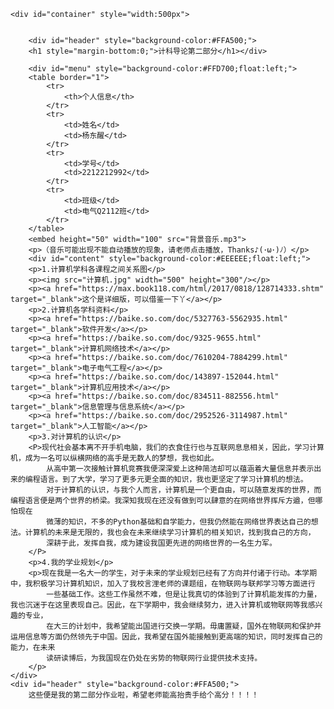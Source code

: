 <!DOCTYPE html>
<html>
<head>
<meta charset="utf-8">
<title>计算机导论大作业</title>
</head>
<body>
 
    <div id="container" style="width:500px">


        <div id="header" style="background-color:#FFA500;">
        <h1 style="margin-bottom:0;">计科导论第二部分</h1></div>
        
        <div id="menu" style="background-color:#FFD700;float:left;">
        <table border="1">
            <tr>
                <th>个人信息</th>
            </tr>
            <tr>
                <td>姓名</td>
                <td>杨东醒</td>
            </tr>
            <tr>
                <td>学号</td>
                <td>2212212992</td>
            </tr>
            <tr>
                <td>班级</td>
                <td>电气Q2112班</td>
            </tr>
        </table>
        <embed height="50" width="100" src="背景音乐.mp3">
        <p>（音乐可能出现不能自动播放的现象，请老师点击播放，Thanks♪(･ω･)ﾉ）</p>
        <div id="content" style="background-color:#EEEEEE;float:left;">
        <p>1.计算机学科各课程之间关系图</p>
        <p><img src="计算机.jpg" width="500" height="300"/></p>
        <p><a href="https://max.book118.com/html/2017/0818/128714333.shtm" target="_blank">这个是详细版，可以借鉴一下丫</a></p>
        <p>2.计算机各学科资料</p>
        <p><a href="https://baike.so.com/doc/5327763-5562935.html" target="_blank">软件开发</a></p>
        <p><a href="https://baike.so.com/doc/9325-9655.html" target="_blank">计算机网络技术</a></p>
        <p><a href="https://baike.so.com/doc/7610204-7884299.html" target="_blank">电子电气工程</a></p>
        <p><a href="https://baike.so.com/doc/143897-152044.html" target="_blank">计算机应用技术</a></p>
        <p><a href="https://baike.so.com/doc/834511-882556.html" target="_blank">信息管理与信息系统</a></p>
        <p><a href="https://baike.so.com/doc/2952526-3114987.html" target="_blank">人工智能</a></p>
        <p>3.对计算机的认识</p>
        <P>现代社会基本离不开手机电脑，我们的衣食住行也与互联网息息相关，因此，学习计算机，成为一名可以纵横网络的高手是无数人的梦想，我也如此。
            从高中第一次接触计算机竞赛我便深深爱上这种简洁却可以蕴涵着大量信息并表示出来的编程语言。到了大学，学习了更多元更全面的知识，我也更坚定了学习计算机的想法。
            对于计算机的认识，与我个人而言，计算机是一个更自由，可以随意发挥的世界，而编程语言便是两个世界的桥梁。我深知我现在还没有做到可以肆意的在网络世界挥斥方遒，但哪怕现在
            微薄的知识，不多的Python基础和自学能力，但我仍然能在网络世界表达自己的想法。计算机的未来是无限的，我也会在未来继续学习计算机的相关知识，找到我自己的方向，
            深耕于此，发挥自我，成为建设我国更先进的网络世界的一名生力军。
        </P>
        <p>4.我的学业规划</p>
        <p>现在我是一名大一的学生，对于未来的学业规划已经有了方向并付诸于行动。本学期中，我积极学习计算机知识，加入了我校言浬老师的课题组，在物联网与联邦学习等方面进行
            一些基础工作。这些工作虽然不难，但是让我真切的体验到了计算机能发挥的力量，我也沉迷于在这里表现自己。因此，在下学期中，我会继续努力，进入计算机或物联网等我感兴趣的专业，
            在大三的计划中，我希望能出国进行交换一学期。毋庸置疑，国外在物联网和保护并运用信息等方面仍然领先于中国。因此，我希望在国外能接触到更高端的知识，同时发挥自己的能力，在未来
            读研读博后，为我国现在仍处在劣势的物联网行业提供技术支持。
        </p>
    </div>
    <div id="header" style="background-color:#FFA500;"> 
        这些便是我的第二部分作业啦，希望老师能高抬贵手给个高分！！！！   
        
        

</body>
</html>
